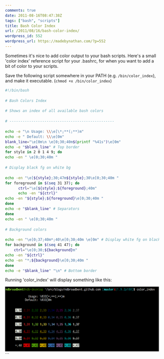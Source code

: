 ```yaml
---
comments: true
date: 2011-08-16T08:47:38Z
tags: ["bash", "scripts"]
title: Bash Color Index
url: /2011/08/16/bash-color-index/
wordpress_id: 552
wordpress_url: https://madebynathan.com/?p=552
---
```


Sometimes it's nice to add color output to your bash scripts. Here's a small 'color index' reference script for your .bashrc, for when you want to add a bit of color to your scripts.

Save the following script somewhere in your PATH (e.g. `/bin/color_index`), <br/>and make it executable. (`chmod +x /bin/color_index`)

```bash
#!/bin/bash

# Bash Colors Index

# Shows an index of all available bash colors

# ------------------------------------------------

echo -e "\n Usage: \\\e[\*;**(;**)m"
echo -e " Default: \\\e[0m"
blank_line="\e[0m\n \e[0;30;40m$(printf "%41s")\e[0m"
echo -e "$blank_line" # Top border
for style in 2 0 1 4 9; do
echo -en " \e[0;30;40m "

# Display black fg on white bg

echo -en "\e[${style};30;47m${style};30\e[0;30;40m "
for foreground in $(seq 31 37); do
      ctrl="\e[${style};${foreground};40m"
      echo -en "${ctrl}"
echo -en "${style};${foreground}\e[0;30;40m "
done
echo -e "$blank_line" # Separators
done
echo -en " \e[0;30;40m "

# Background colors

echo -en "\e[0;37;40m*;40\e[0;30;40m \e[0m" # Display white fg on black bg
for background in $(seq 41 47); do
    ctrl="\e[0;30;${background}m"
echo -en "${ctrl}"
echo -en "*;${background}\e[0;30;40m "
done
echo -e "$blank_line" "\n" # Bottom border
```

Running 'color_index' will display something like this:

<img src="/content/images/posts/2011/08/color_index-resized-post.png" alt="color_index()" />
```
